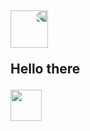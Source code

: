 <h2>
  <img style = "-webkit-transform: scaleX(-1); transform: scaleX(-1)" height="60em"
       src="https://media.discordapp.net/attachments/487332107044257815/875041027063447592/PngItem_2304541.png?width=866&height=609"/>
 
  Hello there
  
  <img height="50em" src="https://media.discordapp.net/attachments/487332107044257815/875041008516235324/obiwwa.png"/>
</h2> 



<!--
**FelipeTHiga/felipeThiga** is a ✨ _special_ ✨ repository because its `README.md` (this file) appears on your GitHub profile.

Here are some ideas to get you started:

- 🔭 I’m currently working on ...
- 🌱 I’m currently learning ...
- 👯 I’m looking to collaborate on ...
- 🤔 I’m looking for help with ...
- 💬 Ask me about ...
- 📫 How to reach me: ...
- 😄 Pronouns: ...
- ⚡ Fun fact: ...
-->

